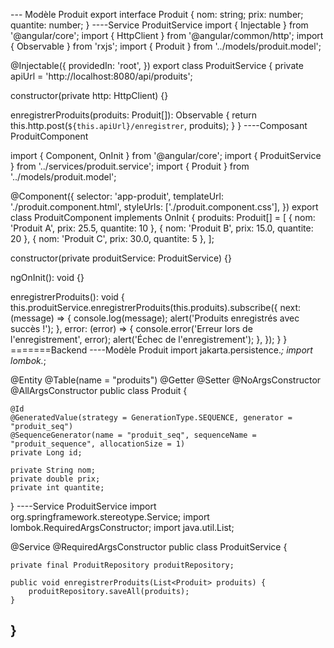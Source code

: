 --- Modèle Produit
export interface Produit {
  nom: string;
  prix: number;
  quantite: number;
}
----Service ProduitService
import { Injectable } from '@angular/core';
import { HttpClient } from '@angular/common/http';
import { Observable } from 'rxjs';
import { Produit } from '../models/produit.model';

@Injectable({
  providedIn: 'root',
})
export class ProduitService {
  private apiUrl = 'http://localhost:8080/api/produits';

  constructor(private http: HttpClient) {}

  enregistrerProduits(produits: Produit[]): Observable<string> {
    return this.http.post<string>(`${this.apiUrl}/enregistrer`, produits);
  }
}
----Composant ProduitComponent

import { Component, OnInit } from '@angular/core';
import { ProduitService } from '../services/produit.service';
import { Produit } from '../models/produit.model';

@Component({
  selector: 'app-produit',
  templateUrl: './produit.component.html',
  styleUrls: ['./produit.component.css'],
})
export class ProduitComponent implements OnInit {
  produits: Produit[] = [
    { nom: 'Produit A', prix: 25.5, quantite: 10 },
    { nom: 'Produit B', prix: 15.0, quantite: 20 },
    { nom: 'Produit C', prix: 30.0, quantite: 5 },
  ];

  constructor(private produitService: ProduitService) {}

  ngOnInit(): void {}

  enregistrerProduits(): void {
    this.produitService.enregistrerProduits(this.produits).subscribe({
      next: (message) => {
        console.log(message);
        alert('Produits enregistrés avec succès !');
      },
      error: (error) => {
        console.error('Erreur lors de l\'enregistrement', error);
        alert('Échec de l\'enregistrement');
      },
    });
  }
}
=======Backend
 ----Modèle Produit
 import jakarta.persistence.*;
import lombok.*;

@Entity
@Table(name = "produits")
@Getter
@Setter
@NoArgsConstructor
@AllArgsConstructor
public class Produit {

    @Id
    @GeneratedValue(strategy = GenerationType.SEQUENCE, generator = "produit_seq")
    @SequenceGenerator(name = "produit_seq", sequenceName = "produit_sequence", allocationSize = 1)
    private Long id;

    private String nom;
    private double prix;
    private int quantite;
}
----Service ProduitService
import org.springframework.stereotype.Service;
import lombok.RequiredArgsConstructor;
import java.util.List;

@Service
@RequiredArgsConstructor
public class ProduitService {

    private final ProduitRepository produitRepository;

    public void enregistrerProduits(List<Produit> produits) {
        produitRepository.saveAll(produits);
    }
}
----

